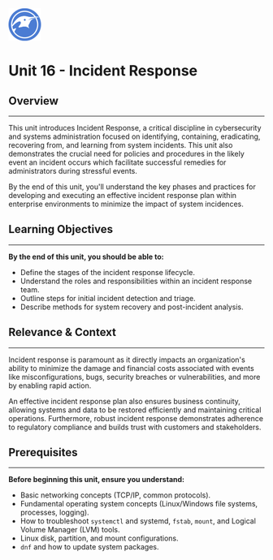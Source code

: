 <div class="flex-container">
        <img src="https://github.com/ProfessionalLinuxUsersGroup/img/blob/main/Assets/Logos/ProLUG_Round_Transparent_LOGO.png?raw=true" width="64" height="64"></img>
    <p>
        <h1>Unit 16 - Incident Response</h1>
    </p>
</div>

## Overview

---

This unit introduces Incident Response, a critical discipline in cybersecurity and systems administration focused on identifying,
containing, eradicating, recovering from, and learning from system incidents. This unit also demonstrates the crucial need for
policies and procedures in the likely event an incident occurs which facilitate successful remedies for administrators during
stressful events.

By the end of this unit, you'll understand the key phases and practices for developing and executing an effective incident
response plan within enterprise environments to minimize the impact of system incidences.

## Learning Objectives

---

**By the end of this unit, you should be able to:**

- Define the stages of the incident response lifecycle.
- Understand the roles and responsibilities within an incident response team.
- Outline steps for initial incident detection and triage.
- Describe methods for system recovery and post-incident analysis.

## Relevance & Context

---

Incident response is paramount as it directly impacts an organization's ability to minimize the damage and financial costs associated
with events like misconfigurations, bugs, security breaches or vulnerabilities, and more by enabling rapid action.

An effective incident response plan also ensures business continuity, allowing systems and data to be restored efficiently and maintaining
critical operations. Furthermore, robust incident response demonstrates adherence to regulatory compliance and builds trust with customers and stakeholders.

## Prerequisites

---

**Before beginning this unit, ensure you understand:**

- Basic networking concepts (TCP/IP, common protocols).
- Fundamental operating system concepts (Linux/Windows file systems, processes, logging).
- How to troubleshoot `systemctl` and systemd, `fstab`, `mount`, and Logical Volume Manager (LVM) tools.
- Linux disk, partition, and mount configurations.
- `dnf` and how to update system packages.
